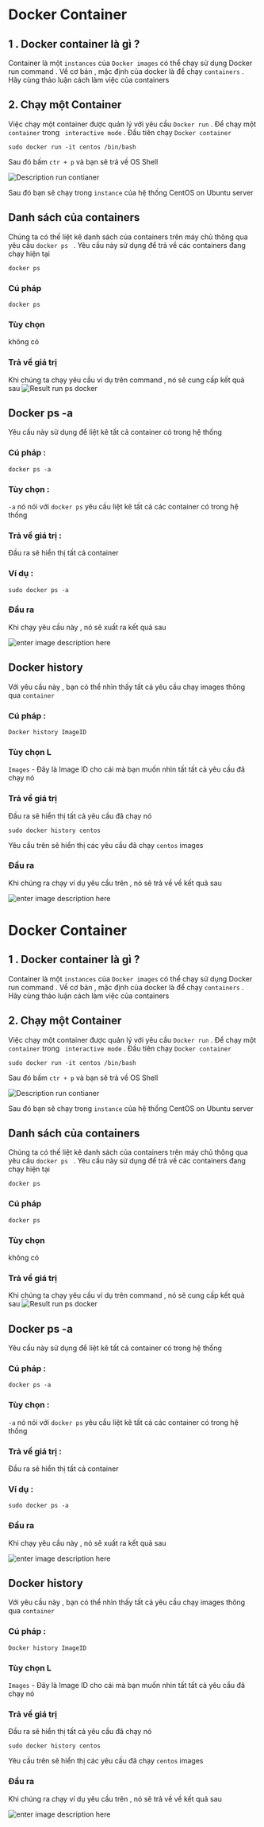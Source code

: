 # Docker Container

## 1 . Docker container là gì ?

Container là một `instances` của `Docker images` có thể chạy sử dụng Docker run command . Về cơ bản , mặc định của docker là để chạy `containers` . Hãy cùng thảo luận cách làm việc của containers

## 2. Chạy một Container

Việc chạy một container được quản lý với yêu cầu `Docker run` . Để chạy một `container` trong ` interactive mode` . Đầu tiên chạy `Docker container`

    sudo docker run -it centos /bin/bash

Sau đó bấm `ctr + p` và bạn sẽ trả về OS Shell

![Description run contianer](https://www.tutorialspoint.com/docker/images/containers.jpg)

Sau đó bạn sẽ chạy trong `instance` của hệ thống CentOS on Ubuntu server

## Danh sách của containers

Chúng ta có thế liệt kê danh sách của containers trên máy chủ thông qua yêu cầu `docker ps ` . Yêu cầu này sử dụng để trả về các containers đang chạy hiện tại

    docker ps

### Cú pháp

    docker ps

### Tùy chọn

không có

### Trả về giá trị

Khi chúng ta chạy yêu cầu ví dụ trên command , nó sẽ cung cấp kết quả sau
![Result run ps docker](https://www.tutorialspoint.com/docker/images/listing_of_containers.jpg)

## Docker ps -a

Yêu cầu này sử dụng để liệt kê tất cả container có trong hệ thống

### Cú pháp :

    docker ps -a

### Tùy chọn :

`-a` nó nói với `docker ps` yêu cầu liệt kê tất cả các container có trong hệ thống

### Trả về giá trị :

Đầu ra sẽ hiển thị tất cả container

### Ví dụ :

    sudo docker ps -a

### Đầu ra

Khi chạy yêu cầu này , nó sẽ xuất ra kết quả sau

![enter image description here](https://www.tutorialspoint.com/docker/images/docker_ps_a.jpg)

## Docker history

Với yêu cầu này , bạn có thể nhìn thấy tất cả yêu cầu chạy images thông qua `container`

### Cú pháp :

    Docker history ImageID

### Tùy chọn L

`Images` - Đây là Image ID cho cái mà bạn muốn nhìn tất tất cả yêu cầu đã chạy nó

### Trả về giá trị

Đầu ra sẽ hiển thị tất cả yêu cầu đã chạy nó

    sudo docker history centos

Yêu cầu trên sẽ hiển thị các yêu cầu đã chạy `centos` images

### Đầu ra

Khi chúng ra chạy ví dụ yêu cầu trên , nó sẽ trả về về kết quả sau

![enter image description here](https://www.tutorialspoint.com/docker/images/docker_history.jpg)

# Docker Container

## 1 . Docker container là gì ?

Container là một `instances` của `Docker images` có thể chạy sử dụng Docker run command . Về cơ bản , mặc định của docker là để chạy `containers` . Hãy cùng thảo luận cách làm việc của containers

## 2. Chạy một Container

Việc chạy một container được quản lý với yêu cầu `Docker run` . Để chạy một `container` trong ` interactive mode` . Đầu tiên chạy `Docker container`

    sudo docker run -it centos /bin/bash

Sau đó bấm `ctr + p` và bạn sẽ trả về OS Shell

![Description run contianer](https://www.tutorialspoint.com/docker/images/containers.jpg)

Sau đó bạn sẽ chạy trong `instance` của hệ thống CentOS on Ubuntu server

## Danh sách của containers

Chúng ta có thế liệt kê danh sách của containers trên máy chủ thông qua yêu cầu `docker ps ` . Yêu cầu này sử dụng để trả về các containers đang chạy hiện tại

    docker ps

### Cú pháp

    docker ps

### Tùy chọn

không có

### Trả về giá trị

Khi chúng ta chạy yêu cầu ví dụ trên command , nó sẽ cung cấp kết quả sau
![Result run ps docker](https://www.tutorialspoint.com/docker/images/listing_of_containers.jpg)

## Docker ps -a

Yêu cầu này sử dụng để liệt kê tất cả container có trong hệ thống

### Cú pháp :

    docker ps -a

### Tùy chọn :

`-a` nó nói với `docker ps` yêu cầu liệt kê tất cả các container có trong hệ thống

### Trả về giá trị :

Đầu ra sẽ hiển thị tất cả container

### Ví dụ :

    sudo docker ps -a

### Đầu ra

Khi chạy yêu cầu này , nó sẽ xuất ra kết quả sau

![enter image description here](https://www.tutorialspoint.com/docker/images/docker_ps_a.jpg)

## Docker history

Với yêu cầu này , bạn có thể nhìn thấy tất cả yêu cầu chạy images thông qua `container`

### Cú pháp :

    Docker history ImageID

### Tùy chọn L

`Images` - Đây là Image ID cho cái mà bạn muốn nhìn tất tất cả yêu cầu đã chạy nó

### Trả về giá trị

Đầu ra sẽ hiển thị tất cả yêu cầu đã chạy nó

    sudo docker history centos

Yêu cầu trên sẽ hiển thị các yêu cầu đã chạy `centos` images

### Đầu ra

Khi chúng ra chạy ví dụ yêu cầu trên , nó sẽ trả về về kết quả sau

![enter image description here](https://www.tutorialspoint.com/docker/images/docker_history.jpg)
